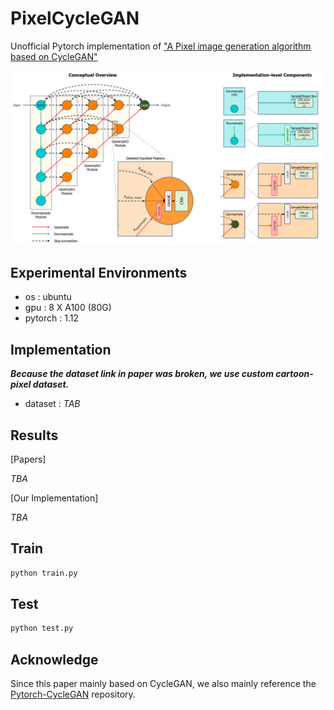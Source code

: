 # PixelCycleGAN
Unofficial Pytorch implementation of ["A Pixel image generation algorithm based on CycleGAN"](https://ieeexplore.ieee.org/document/9482118)

![image](assets/Overview.png)


## Experimental Environments

- os : ubuntu
- gpu : 8 X A100 (80G)
- pytorch : 1.12

## Implementation

***Because the dataset link in paper was broken, we use custom cartoon-pixel dataset.***
- dataset : *TAB*

## Results

[Papers]

*TBA*

[Our Implementation]

*TBA*

## Train

```bash
python train.py
```


## Test

```bash
python test.py
```


## Acknowledge

Since this paper mainly based on CycleGAN, we also mainly reference the [Pytorch-CycleGAN](https://github.com/junyanz/pytorch-CycleGAN-and-pix2pix/tree/master) repository.